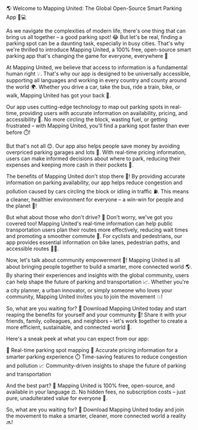 🌎 Welcome to Mapping United: The Global Open-Source Smart Parking App 🚗💻

As we navigate the complexities of modern life, there's one thing that can bring us all together – a good parking spot! 😂 But let's be real, finding a parking spot can be a daunting task, especially in busy cities. That's why we're thrilled to introduce Mapping United, a 100% free, open-source smart parking app that's changing the game for everyone, everywhere 🌟

At Mapping United, we believe that access to information is a fundamental human right 💡. That's why our app is designed to be universally accessible, supporting all languages and working in every country and county around the world 🌍. Whether you drive a car, take the bus, ride a train, bike, or walk, Mapping United has got your back 👣.

Our app uses cutting-edge technology to map out parking spots in real-time, providing users with accurate information on availability, pricing, and accessibility 📍. No more circling the block, wasting fuel, or getting frustrated – with Mapping United, you'll find a parking spot faster than ever before ⏱️!

But that's not all 😊. Our app also helps people save money by avoiding overpriced parking garages and lots 💸. With real-time pricing information, users can make informed decisions about where to park, reducing their expenses and keeping more cash in their pockets 🎉.

The benefits of Mapping United don't stop there 🔴! By providing accurate information on parking availability, our app helps reduce congestion and pollution caused by cars circling the block or idling in traffic ⛽️. This means a cleaner, healthier environment for everyone – a win-win for people and the planet 🌿!

But what about those who don't drive? 👋 Don't worry, we've got you covered too! Mapping United's real-time information can help public transportation users plan their routes more effectively, reducing wait times and promoting a smoother commute 🚌. For cyclists and pedestrians, our app provides essential information on bike lanes, pedestrian paths, and accessible routes 🚴‍♀️.

Now, let's talk about community empowerment 💪! Mapping United is all about bringing people together to build a smarter, more connected world 🌎. By sharing their experiences and insights with the global community, users can help shape the future of parking and transportation 📈. Whether you're a city planner, a urban innovator, or simply someone who loves your community, Mapping United invites you to join the movement 💥!

So, what are you waiting for? 🤔 Download Mapping United today and start reaping the benefits for yourself and your community 🎉! Share it with your friends, family, colleagues, and neighbors – let's work together to create a more efficient, sustainable, and connected world 🌟.

Here's a sneak peek at what you can expect from our app:

📍 Real-time parking spot mapping
💸 Accurate pricing information for a smarter parking experience
⏱️ Time-saving features to reduce congestion and pollution
📈 Community-driven insights to shape the future of parking and transportation

And the best part? 🤩 Mapping United is 100% free, open-source, and available in your language ⚖️. No hidden fees, no subscription costs – just pure, unadulterated value for everyone 💸.

So, what are you waiting for? 🎉 Download Mapping United today and join the movement to make a smarter, cleaner, more connected world a reality 🔜!